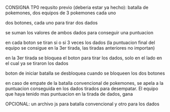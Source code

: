 CONSIGNA TP0
requsito previo (deberia estar ya hecho): batalla de pokemones, dos equipos de 3 pokemones cada uno


dos botones, cada uno para tirar dos dados

se suman los valores de ambos dados para conseguir una puntuacion

en cada boton se tiran si o si 3 veces los dados (la puntuacion final del equipo se consigue en la 3er tirada, las tiradas anteriores no importan)

en la 3er tirada se bloquea el boton para tirar los dados, solo en el lado en el cual ya se tiraron los dados

boton de iniciar batalla se desbloquea cuando se bloqueen los dos botones

en caso de empate de la batalla convencional de pokemones, se apela a la puntuacion conseguida en los dados tirados para desempatar. El equipo que haya tenido mas puntuacion en la tirada de dados, gana


OPCIONAL: un archivo js para batalla convencional y otro para los dados